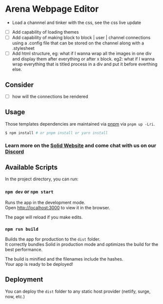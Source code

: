 # Arena Webpage Editor

- Load a channnel and tinker with the css, see the css live update
- [ ] Add capability of loading themes
- [ ] Add capability of making block to block | user | channel connections using a .config file that can be stored on the channel along with a .stylesheet
- [ ] Add html structure, eg: what if I wanna wrap all the images in one div and display them after everything or after x block. eg2: what if I wanna wrap everything that is titled process in a div and put it before everthing else.

## Consider

- [ ] how will the connections be rendered

## Usage

Those templates dependencies are maintained via [pnpm](https://pnpm.io) via `pnpm up -Lri`.

```bash
$ npm install # or pnpm install or yarn install
```

### Learn more on the [Solid Website](https://solidjs.com) and come chat with us on our [Discord](https://discord.com/invite/solidjs)

## Available Scripts

In the project directory, you can run:

### `npm dev` or `npm start`

Runs the app in the development mode.<br>
Open [http://localhost:3000](http://localhost:3000) to view it in the browser.

The page will reload if you make edits.<br>

### `npm run build`

Builds the app for production to the `dist` folder.<br>
It correctly bundles Solid in production mode and optimizes the build for the best performance.

The build is minified and the filenames include the hashes.<br>
Your app is ready to be deployed!

## Deployment

You can deploy the `dist` folder to any static host provider (netlify, surge, now, etc.)
